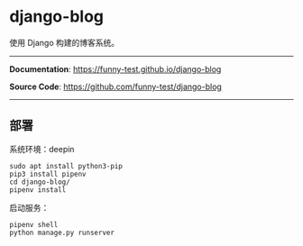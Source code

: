 # django-blog

使用 Django 构建的博客系统。

---

**Documentation**: <a href="https://funny-test.github.io/django-blog" target="_blank">https://funny-test.github.io/django-blog</a>

**Source Code**: <a href="https://github.com/funny-test/django-blog" target="_blank">https://github.com/funny-test/django-blog</a>

---

## 部署

系统环境：deepin

```shell
sudo apt install python3-pip
pip3 install pipenv
cd django-blog/
pipenv install
```



启动服务：

```shell
pipenv shell
python manage.py runserver
```



